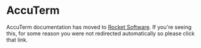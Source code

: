 # AccuTerm

<PageHeader />

AccuTerm documentation has moved to [Rocket Software](https://docs.rocketsoftware.com/bundle?name_filter.field=title&name_filter.value=AccuTerm&rpp=10&sort.field=last_uploaded&sort.value=desc). If you're seeing this, for some reason you were not redirected automatically so please click that link.

<PageFooter />
